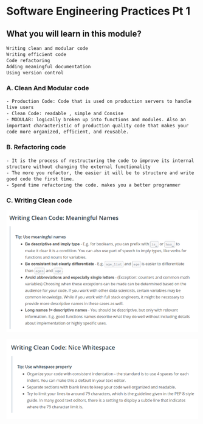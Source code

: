 
# Software Engineering Practices Pt 1

## What you will learn in this module?
    
    Writing clean and modular code
    Writing efficient code
    Code refactoring
    Adding meaningful documentation
    Using version control
    
### A. Clean And Modular code

    - Production Code: Code that is used on production servers to handle live users
    - Clean Code: readable , simple and Consise
    - MODULAR: logically broken up into functions and modules. Also an important characteristic of production quality code that makes your code more organized, efficient, and reusable.
    
### B. Refactoring code

    - It is the process of restructuring the code to improve its internal structure without changing the external functionality
    - The more you refactor, the easier it will be to structure and write good code the first time.
    - Spend time refactoring the code. makes you a better programmer
    
### C. Writing Clean code

![alt text](https://github.com/rishabhCMS/Udacity_DS_nano/blob/master/Module3_SE/Lesson2/images/1.png)

![alt text](https://github.com/rishabhCMS/Udacity_DS_nano/blob/master/Module3_SE/Lesson2/images/2.png)
